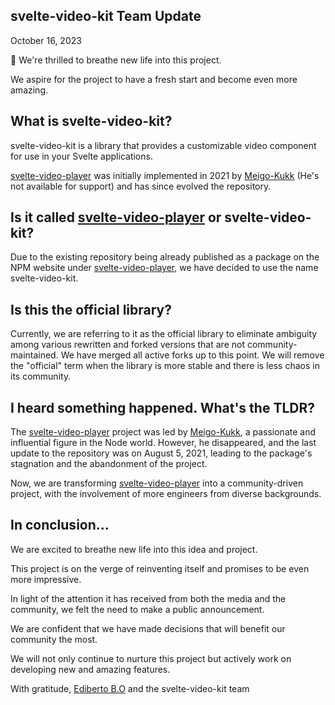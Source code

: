 ## svelte-video-kit Team Update
October 16, 2023

👋 We're thrilled to breathe new life into this project.

We aspire for the project to have a fresh start and become even more amazing.

## What is svelte-video-kit?
svelte-video-kit is a library that provides a customizable video component for use in your Svelte applications.

[svelte-video-player](https://www.npmjs.com/package/svelte-video-player) was initially implemented in 2021 by  [Meigo-Kukk](https://www.linkedin.com/in/meigo-kukk/) (He's not available for support) and has since evolved the repository.

## Is it called [svelte-video-player](https://www.npmjs.com/package/svelte-video-player) or svelte-video-kit?
Due to the existing repository being already published as a package on the NPM website under [svelte-video-player](https://www.npmjs.com/package/svelte-video-player), we have decided to use the name svelte-video-kit.

## Is this the official library?
Currently, we are referring to it as the official library to eliminate ambiguity among various rewritten and forked versions that are not community-maintained. We have merged all active forks up to this point. We will remove the "official" term when the library is more stable and there is less chaos in its community.

## I heard something happened. What's the TLDR?
The [svelte-video-player](https://www.npmjs.com/package/svelte-video-player) project was led by  [Meigo-Kukk](https://www.linkedin.com/in/meigo-kukk/), a passionate and influential figure in the Node world. However, he disappeared, and the last update to the repository was on August 5, 2021, leading to the package's stagnation and the abandonment of the project.

Now, we are transforming [svelte-video-player](https://www.npmjs.com/package/svelte-video-player) into a community-driven project, with the involvement of more engineers from diverse backgrounds.

## In conclusion...
We are excited to breathe new life into this idea and project.

This project is on the verge of reinventing itself and promises to be even more impressive.

In light of the attention it has received from both the media and the community, we felt the need to make a public announcement.

We are confident that we have made decisions that will benefit our community the most.

We will not only continue to nurture this project but actively work on developing new and amazing features.

With gratitude,
[Ediberto B.O](https://www.linkedin.com/in/edibertooliveira/) and the svelte-video-kit team